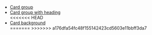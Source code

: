 <ul class="list-bare">
    <li><a href="https://coop-design-system.herokuapp.com/components/detail/card-group.html">Card group</a></li>
    <li><a href="https://coop-design-system.herokuapp.com/components/detail/card-group-heading.html">Card group with heading</a></li>
<<<<<<< HEAD
    <li><a href="https://coop-design-system.herokuapp.com/components/detail/card-background.html">Card background</a></li>
=======
>>>>>>> a176dfa54fc48f155142423cd5603e11bbff3da7
</ul>
